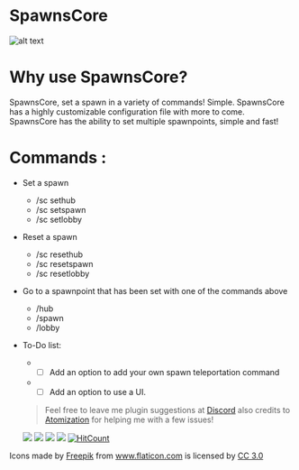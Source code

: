# SpawnsCore
![alt text](https://raw.githubusercontent.com/Trxgically/SpawnsCore/master/45055B33-5D46-4A4A-A85B-922AD799383E.png)

# Why use SpawnsCore?
SpawnsCore, set a spawn in a variety of commands! Simple. SpawnsCore has a highly customizable configuration file with more to come. SpawnsCore has the ability to set multiple spawnpoints, simple and fast!

# Commands :
* Set a spawn

  * /sc sethub
  * /sc setspawn
  * /sc setlobby
* Reset a spawn

  * /sc resethub
  * /sc resetspawn
  * /sc resetlobby
  
* Go to a spawnpoint that has been set with one of the commands above

  * /hub
  * /spawn
  * /lobby
  
* To-Do list:
  * - [ ] Add an option to add your own spawn teleportation command
  * - [ ] Add an option to use a UI.
  
  > Feel free to leave me plugin suggestions at [Discord](https://discord.gg/VGduZVD) also credits to [Atomization](https://github.com/Atomization) for helping me with a few issues!
  
  [![](https://poggit.pmmp.io/shield.state/SpawnsCore)](https://poggit.pmmp.io/p/SpawnsCore)
<a href="https://poggit.pmmp.io/p/SpawnsCore"><img src="https://poggit.pmmp.io/shield.state/SpawnsCore"></a>
[![](https://poggit.pmmp.io/shield.api/SpawnsCore)](https://poggit.pmmp.io/p/SpawnsCore)
<a href="https://poggit.pmmp.io/p/SpawnsCore"><img src="https://poggit.pmmp.io/shield.api/SpawnsCore"></a>
  [![HitCount](http://hits.dwyl.io/flucid/SpawnsCore.svg)](http://hits.dwyl.io/flucid/SpawnsCore)
<div>Icons made by <a href="https://www.flaticon.com/authors/freepik" title="Freepik">Freepik</a> from <a href="https://www.flaticon.com/" 		    title="Flaticon">www.flaticon.com</a> is licensed by <a href="http://creativecommons.org/licenses/by/3.0/" 		    title="Creative Commons BY 3.0" target="_blank">CC 3.0</a></div>
